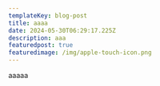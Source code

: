 ```yaml
---
templateKey: blog-post
title: aaaa
date: 2024-05-30T06:29:17.225Z
description: aaa
featuredpost: true
featuredimage: /img/apple-touch-icon.png
---
```

a﻿aaaa